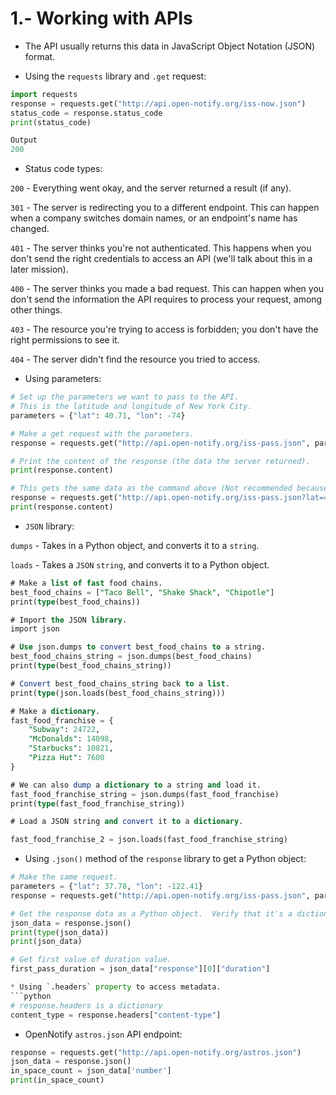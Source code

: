 # 1.- Working with APIs

* The API usually returns this data in JavaScript Object Notation (JSON) format.

* Using the `requests` library and `.get` request:

```python
import requests
response = requests.get("http://api.open-notify.org/iss-now.json")
status_code = response.status_code
print(status_code)

Output
200
```

* Status code types:

`200` - Everything went okay, and the server returned a result (if any).

`301` - The server is redirecting you to a different endpoint. This can happen when a company switches domain names, or an endpoint's name has changed.

`401` - The server thinks you're not authenticated. This happens when you don't send the right credentials to access an API (we'll talk about this in a later mission).

`400` - The server thinks you made a bad request. This can happen when you don't send the information the API requires to process your request, among other things.

`403` - The resource you're trying to access is forbidden; you don't have the right permissions to see it.

`404` - The server didn't find the resource you tried to access.

* Using parameters:

```python
# Set up the parameters we want to pass to the API.
# This is the latitude and longitude of New York City.
parameters = {"lat": 40.71, "lon": -74}

# Make a get request with the parameters.
response = requests.get("http://api.open-notify.org/iss-pass.json", params=parameters)

# Print the content of the response (the data the server returned).
print(response.content)

# This gets the same data as the command above (Not recommended because `requests` takes care of certain issues).
response = requests.get("http://api.open-notify.org/iss-pass.json?lat=40.71&lon=-74")
print(response.content)
```
* `JSON` library:

`dumps` - Takes in a Python object, and converts it to a `string`.

`loads` - Takes a `JSON` `string`, and converts it to a Python object.

```SQL
# Make a list of fast food chains.
best_food_chains = ["Taco Bell", "Shake Shack", "Chipotle"]
print(type(best_food_chains))

# Import the JSON library.
import json

# Use json.dumps to convert best_food_chains to a string.
best_food_chains_string = json.dumps(best_food_chains)
print(type(best_food_chains_string))

# Convert best_food_chains_string back to a list.
print(type(json.loads(best_food_chains_string)))

# Make a dictionary.
fast_food_franchise = {
    "Subway": 24722,
    "McDonalds": 14098,
    "Starbucks": 10821,
    "Pizza Hut": 7600
}

# We can also dump a dictionary to a string and load it.
fast_food_franchise_string = json.dumps(fast_food_franchise)
print(type(fast_food_franchise_string))

# Load a JSON string and convert it to a dictionary.

fast_food_franchise_2 = json.loads(fast_food_franchise_string)
```
* Using `.json()` method of the `response` library to get a Python object:

```python
# Make the same request.
parameters = {"lat": 37.78, "lon": -122.41}
response = requests.get("http://api.open-notify.org/iss-pass.json", params=parameters)

# Get the response data as a Python object.  Verify that it's a dictionary.
json_data = response.json()
print(type(json_data))
print(json_data)

# Get first value of duration value.
first_pass_duration = json_data["response"][0]["duration"]

* Using `.headers` property to access metadata.
```python
# response.headers is a dictionary
content_type = response.headers["content-type"]
```

* OpenNotify `astros.json` API endpoint:

```python
response = requests.get("http://api.open-notify.org/astros.json")
json_data = response.json()
in_space_count = json_data['number']
print(in_space_count)
```
